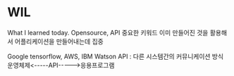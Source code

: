 # WIL
What I learned today.
Opensource, API 중요한 키워드
이미 만들어진 것을 활용해서 어플리케이션을 만들어내는데 집중

Google tensorflow, AWS, IBM Watson
API : 다른 시스템간의 커뮤니케이션 방식 
운영체제<-----API----->응용프로그램
